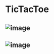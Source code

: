 # TicTacToe

## ![image](https://user-images.githubusercontent.com/58355275/215985104-91c2d070-be9b-410a-b5ec-324880301a3f.png)

## ![image](https://user-images.githubusercontent.com/58355275/215985296-dcd937a0-70a4-4a2d-a2fb-dd9f086ccd25.png)

